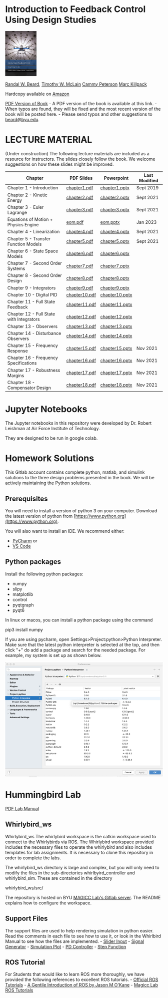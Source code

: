 # Introduction to Feedback Control Using Design Studies

<img src="./bookcover.png" width="100" />

[Randal W. Beard](https://ece.byu.edu/directory/randy-beard), 
[Timothy W. McLain](http://me.byu.edu/faculty/timmclain)
[Cammy Peterson](https://ece.byu.edu/directory/cammy-peterson)
[Marc Killpack](https://www.me.byu.edu/directory/marc-killpack)

Hardcopy available on [Amazon](https://www.amazon.com/Introduction-Feedback-Control-Design-Studies/dp/1073396711/ref=sr_1_8?crid=36TN6HXOVZL2J&keywords=introduction+to+feedback+control&qid=1563317351&s=gateway&sprefix=introduction+to+feedba%2Caps%2C158&sr=8-8)

[PDF Version of Book](https://drive.google.com/file/d/1DxioCcBOJl-DoIBkDm8J2_ThItXbGx6e/view?usp=sharing)
    - A PDF version of the book is available at this link.
    - When typos are found, they will be fixed and the most recent version of the book will be posted here.
    - Please send typos and other suggestions to beard@byu.edu.


# LECTURE MATERIAL 
(Under construction) The following lecture materials are included as a resource for instructors.  The slides closely follow the book.  We welcome suggestions on how these slides might be improved.

| Chapter | PDF Slides | Powerpoint | Last Modified |
|---------|------------|------------|----------|
| Chapter 1 - Introduction                  | [chapter1.pdf](https://drive.google.com/file/d/1EEJYRFGhS33oQ6utmfpvlL_AwMsa_qnA/view?usp=sharing)  | [chapter1.pptx](https://docs.google.com/presentation/d/1E64UCiuXwzBCBfGddauZVB_SIuUA60Qf/edit?usp=sharing&ouid=115325376918178448854&rtpof=true&sd=true)  | Sept 2019 |
| Chapter 2 - Kinetic Energy                | [chapter2.pdf](https://drive.google.com/file/d/1Ey-o1F22cvjoc-gGlguOWAAwI1S_JLEC/view?usp=sharing)  | [chapter2.pptx](https://docs.google.com/presentation/d/1ExZBt4HSP8Nq1pJT9_alLNjg4Rqma-ok/edit?usp=sharing&ouid=115325376918178448854&rtpof=true&sd=true)  | Sept 2021 |
| Chapter 3 - Euler Lagrange                | [chapter3.pdf](https://drive.google.com/file/d/1EyYrhTzkqkcdqUtvDrF7Jwe9Sgk1C-wH/view?usp=sharing)  | [chapter3.pptx](https://docs.google.com/presentation/d/1FAJS49tG-3L4GBOjQdPihNfToJ42EOQr/edit?usp=sharing&ouid=115325376918178448854&rtpof=true&sd=true)  | Sept 2021 |
| Equations of Motion + Physics Engine      | [eom.pdf](https://drive.google.com/file/d/19B5zrmxzZRDFJ9q0CrgtNcQCdQ53D0gk/view?usp=sharing)  | [eom.pptx](https://docs.google.com/presentation/d/19ESYDPCLuB2XN8aPnVYTzh2pOxe7tTvF/edit?usp=sharing&ouid=115325376918178448854&rtpof=true&sd=true)  | Jan 2023 |
| Chapter 4 - Linearization                 | [chapter4.pdf](https://drive.google.com/file/d/1F7BPUXK1KO9s7lyXbmucp07YO9DHKcHl/view?usp=sharing)  | [chapter4.pptx](https://docs.google.com/presentation/d/1FD64VFeKZhbFzBC1Uc8AuH-NRQJMivWf/edit?usp=sharing&ouid=115325376918178448854&rtpof=true&sd=true)  | Sept 2021 |
| Chapter 5 - Transfer Function Models      | [chapter5.pdf](https://drive.google.com/file/d/1Er4SM3FTgFibvc0HSsgzES2N8pPXGFiG/view?usp=sharing)  | [chapter5.pptx](https://docs.google.com/presentation/d/1EngIns0Yo4-K2jL7vCNXFfuNH3YyhOx9/edit?usp=sharing&ouid=115325376918178448854&rtpof=true&sd=true)  | Sept 2021 |
| Chapter 6 - State Space Models            | [chapter6.pdf]()  | [chapter6.pptx]()  |  |
| Chapter 7 - Second Order Systems          | [chapter7.pdf]()  | [chapter7.pptx]()  |  |
| Chapter 8 - Second Order Design           | [chapter8.pdf]()  | [chapter8.pptx]()  |  |
| Chapter 9 - Integrators                   | [chapter9.pdf]()  | [chapter9.pptx]()  |  |
| Chapter 10 - Digital PID                  | [chapter10.pdf]() | [chapter10.pptx]() |  |
| Chapter 11 - Full State Feedback          | [chapter11.pdf]() | [chapter11.pptx]() |  |
| Chapter 12 - Full State with Integrators  | [chapter12.pdf]() | [chapter12.pptx]() |  |
| Chapter 13 - Observers                    | [chapter13.pdf]() | [chapter13.pptx]() |  |
| Chapter 14 - Disturbance Observers        | [chapter14.pdf]() | [chapter14.pptx]() |  |
| Chapter 15 - Frequency Response           | [chapter15.pdf](https://drive.google.com/file/d/1EfjgR3Tijt5eJG9_ZFZc6v76ggy6iF6H/view?usp=sharing) | [chapter15.pptx](https://docs.google.com/presentation/d/1EeHZRrOXjGOTIN6TB_irWqs0YIlUc446/edit?usp=sharing&ouid=115325376918178448854&rtpof=true&sd=true) | Nov 2021  |
| Chapter 16 - Frequency Specifications     | [chapter16.pdf](https://drive.google.com/file/d/1EbImcppDqorO7fxp4Tn93zJfX9J23sGP/view?usp=sharing) | [chapter16.pptx](https://docs.google.com/presentation/d/1E_spVCx6YU-OHUQY4QAqBG2nLR6G_rgR/edit?usp=sharing&ouid=115325376918178448854&rtpof=true&sd=true) | Nov 2021  |
| Chapter 17 - Robustness Margins           | [chapter17.pdf](https://drive.google.com/file/d/1EOx9_QtNbere-bT1zuSy8or5f4SPR57C/view?usp=sharing) | [chapter17.pptx](https://docs.google.com/presentation/d/1ENBydG22LrYo_jAXgsT7P20unb50yNVK/edit?usp=sharing&ouid=115325376918178448854&rtpof=true&sd=true) | Nov 2021 |
| Chapter 18 - Compensator Design           | [chapter18.pdf](https://drive.google.com/file/d/1EMXKKlGUF-OCkaB1ffKkopsRwKZjPI7i/view?usp=sharing) | [chapter18.pptx](https://docs.google.com/presentation/d/1EF8tgs-kEVPWVJt7G7b3sa-eP1eNIGmJ/edit?usp=sharing&ouid=115325376918178448854&rtpof=true&sd=true) | Nov 2021 |

# Jupyter Notebooks

The Jupyter notebooks in this repository were developed by Dr. Robert Leishman at Air Force Institute of Technology.

They are designed to be run in google colab.

# Homework Solutions

This Gitlab account contains complete python, matlab, and simulink solutions to the three design problems presented in the book.  We will be actively maintaining the Python solutions.

## Prerequisites

You will need to install a version of python 3 on your computer.  Download the latest version of python from 
[https://www.python.org](https://www.python.org).

You will also want to install an IDE.  We recommend either:
- [PyCharm](https://www.jetbrains.com/pycharm/) or
- [VS Code](https://code.visualstudio.com)

## Python packages
Install the following python packages:
- numpy
- slipy
- matplotlib
- control
- pyqtgraph
- pyqt6

In linux or macos, you can install a python package using the command

pip3 install numpy

If you are using pycharm, open Settings>Project:python>Python Interpreter.  Make sure that the latest python interpreter is selected at the top, and then click "+" do add a package and search for the needed package.  For example, my system is set up as shown below.

![Alt text](_images/pythonpackages.png?raw=true "Title")

# Hummingbird Lab
[PDF Lab Manual](https://drive.google.com/file/d/1DzFGTip7jdT5Q33OeuZrK28yvU95lOPe/view?usp=sharing)

## Whirlybird_ws
Whirlybird_ws
The whirlybird workspace is the catkin workspace used to connect to the Whirlybirds via ROS. The Whirlybird workspace provided includes the necessary files to operate the whirlybird and also includes templates for lab assignments. It is necessary to clone this repository in order to complete the labs.

The whirlybird_ws directory is large and complex, but you will only need to modify the files in the sub-directories whirlbyird_controller and whirlybird_sim. These are contained in the directory 

whirlybird_ws/src/

The repository is hosted on BYU [MAGICC Lab's Gitlab server](https://gitlab.magiccvs.byu.edu/whirlybird/whirlybird_ws?). The README explains how to configure the workspace.

## Support Files
The support files are used to help rendering simulation in python easier. Read the comments in each file to see how to use it, or look in the Whirlbird Manual to see how the files are implemented.
    - [Slider Input](https://drive.google.com/file/d/1GpNxenJV3nRUAQEmlEXJT7mhDP6qWJIw/view?usp=sharing)
    - [Signal Generator](https://drive.google.com/file/d/1GoiYxUun2PyLZPWDcPSxUR35Bb80nRjJ/view?usp=sharing)
    - [Simulation Plot](https://drive.google.com/file/d/1H2d8O5XlL7YMymf5HlUM6lvGfenWT5xf/view?usp=sharing)
    - [PD Controller](https://drive.google.com/file/d/1GjIG1b3lM-ewPDqSEFot__S0sEUMEbEp/view?usp=sharing)
    - [Step Function](https://drive.google.com/file/d/1GUrNX2Sio_NO5muddL8Wf_CiotXo9Wkv/view?usp=sharing)

## ROS Tutorial
For Students that would like to learn ROS more thoroughly, we have provided the following references to excellent ROS tutorials.
    - [Official ROS Tutorials](http://wiki.ros.org/ROS/Tutorials)
    - [A Gentile Introduction of ROS by Jason M O'Kane](https://cse.sc.edu/~jokane/agitr/)
    - [Magicc Lab ROS Tutorials](https://wiki.magiccvs.byu.edu/#!ros_tutorials/intro.md)

